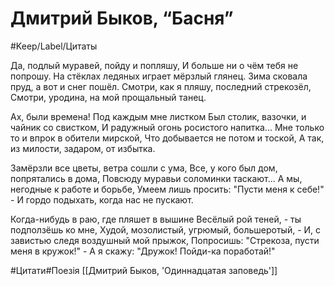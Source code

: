 # Дмитрий Быков, “Басня”

#Keep/Label/Цитаты

Да, подлый муравей, пойду и попляшу,
И больше ни о чём тебя не попрошу.
На стёклах ледяных играет мёрзлый глянец.
Зима сковала пруд, а вот и снег пошёл.
Смотри, как я пляшу, последний стрекозёл,
Смотри, уродина, на мой прощальный танец.

Ах, были времена! Под каждым мне листком
Был столик, вазочки, и чайник со свистком,
И радужный огонь росистого напитка...
Мне только то и впрок в обители мирской,
Что добывается не потом и тоской,
А так, из милости, задаром, от избытка.

Замёрзли все цветы, ветра сошли с ума,
Все, у кого был дом, попрятались в дома,
Повсюду муравьи соломинки таскают...
А мы, негодные к работе и борьбе,
Умеем лишь просить: "Пусти меня к себе!" -
И гордо подыхать, когда нас не пускают.

Когда-нибудь в раю, где пляшет в вышине
Весёлый рой теней, - ты подползёшь ко мне,
Худой, мозолистый, угрюмый, большеротый, -
И, с завистью следя воздушный мой прыжок,
Попросишь: "Стрекоза, пусти меня в кружок!" -
А я скажу: "Дружок! Пойди-ка поработай!"

#Цитати#Поезія
[[Дмитрий Быков, 'Одиннадцатая заповедь']]